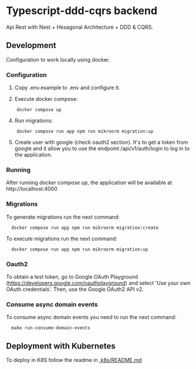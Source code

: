 # Typescript-ddd-cqrs backend

Api Rest with Nest + Hexagonal Architecture + DDD & CQRS.

## Development

Configuration to work locally using docker.

### Configuration

1. Copy .env.example to .env and configure it.

2. Execute docker compose: 
```shell script
    docker compose up
```
4. Run migrations:
```shell script
    docker compose run app npm run mikroorm migration:up
```
5. Create user with google (check oauth2 section). It's to get a token from google and it allow you to use the endpoint /api/v1/auth/login to log in to the application.

### Running

After running *docker compose up*, the application will be available at http://localhost:4000

### Migrations

To generate migrations run the next command:
```shell script
  docker compose run app npm run mikroorm migration:create
```

To execute migrations run the next command:
```shell script
  docker compose run app npm run mikroorm migration:up
```

### Oauth2

To obtain a test token, go to Google OAuth Playground (https://developers.google.com/oauthplayground) and select 'Use your own OAuth credentials'. Then, use the Google OAuth2 API v2.

### Consume async domain events

To consume async domain events you need to run the next command:

```
  make run-consume-domain-events
```

## Deployment with Kubernetes

To deploy in K8S follow the readme in [.k8s/README.md](https://github.com/mapeveri/typescript-ddd-cqrs/blob/master/.k8s/README.md)

